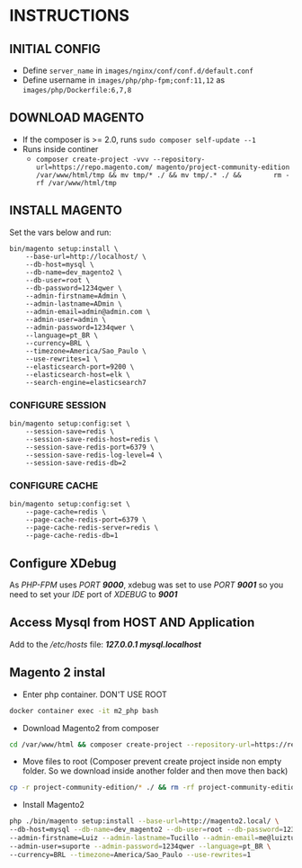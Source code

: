 # INSTRUCTIONS


## INITIAL CONFIG
- Define `server_name` in `images/nginx/conf/conf.d/default.conf`
- Define username in `images/php/php-fpm;conf:11,12` as `images/php/Dockerfile:6,7,8`


## DOWNLOAD MAGENTO
- If the composer is >= 2.0, runs `sudo composer self-update --1`
- Runs inside continer
  - `composer create-project -vvv --repository-url=https://repo.magento.com/ magento/project-community-edition /var/www/html/tmp && mv tmp/* ./ && mv tmp/.* ./ &&        rm -rf /var/www/html/tmp`

## INSTALL MAGENTO
Set the vars below and run:
```
bin/magento setup:install \
    --base-url=http://localhost/ \
    --db-host=mysql \
    --db-name=dev_magento2 \
    --db-user=root \
    --db-password=1234qwer \
    --admin-firstname=Admin \
    --admin-lastname=ADmin \
    --admin-email=admin@admin.com \
    --admin-user=admin \
    --admin-password=1234qwer \
    --language=pt_BR \
    --currency=BRL \
    --timezone=America/Sao_Paulo \
    --use-rewrites=1 \
    --elasticsearch-port=9200 \
    --elasticsearch-host=elk \
    --search-engine=elasticsearch7
```

### CONFIGURE SESSION
```
bin/magento setup:config:set \
    --session-save=redis \
    --session-save-redis-host=redis \
    --session-save-redis-port=6379 \
    --session-save-redis-log-level=4 \
    --session-save-redis-db=2
```

### CONFIGURE CACHE
```
bin/magento setup:config:set \
    --page-cache=redis \
    --page-cache-redis-port=6379 \
    --page-cache-redis-server=redis \
    --page-cache-redis-db=1
```

## Configure XDebug
As *PHP-FPM* uses *PORT __9000__*, xdebug was set to use *PORT __9001__* so you need to set your *IDE* port of *XDEBUG* to *__9001__*

## Access Mysql from HOST AND Application
Add to the */etc/hosts* file: __*127.0.0.1 mysql.localhost*__

## Magento 2 instal
- Enter php container. DON'T USE ROOT
```bash
docker container exec -it m2_php bash
```
- Download Magento2 from composer
```bash
cd /var/www/html && composer create-project --repository-url=https://repo.magento.com/ magento/project-community-edition
```
- Move files to root (Composer prevent create project inside non empty folder. So we download inside another folder and then move then back)
```bash
cp -r project-community-edition/* ./ && rm -rf project-community-edition
```
- Install Magento2
```bash
php ./bin/magento setup:install --base-url=http://magento2.local/ \
--db-host=mysql --db-name=dev_magento2 --db-user=root --db-password=1234qwer \
--admin-firstname=Luiz --admin-lastname=Tucillo --admin-email=me@luiztucillo.com.br \
--admin-user=suporte --admin-password=1234qwer --language=pt_BR \
--currency=BRL --timezone=America/Sao_Paulo --use-rewrites=1
```
